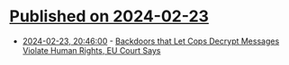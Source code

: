 # [Published on 2024-02-23](index.md)

* [2024-02-23, 20:46:00](https://soylentnews.org/article.pl?sid=24/02/22/2317237&from=rss) - [Backdoors that Let Cops Decrypt Messages Violate Human Rights, EU Court Says](https://soylentnews.org/article.pl?sid=24/02/22/2317237&from=rss)
